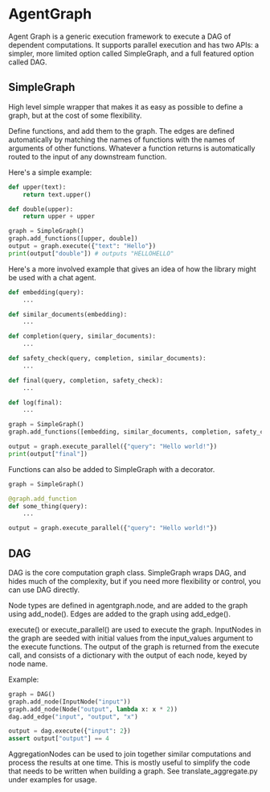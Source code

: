 # AgentGraph

Agent Graph is a generic execution framework to execute a DAG of dependent computations.  It supports
parallel execution and has two APIs: a simpler, more limited option called SimpleGraph, and a full
featured option called DAG.

## SimpleGraph

High level simple wrapper that makes it as easy as possible to define a graph, but
at the cost of some flexibility.

Define functions, and add them to the graph.  The edges are defined automatically by
matching the names of functions with the names of arguments of other functions.  Whatever
a function returns is automatically routed to the input of any downstream function.

Here's a simple example:

```python
def upper(text):
    return text.upper()

def double(upper):
    return upper + upper

graph = SimpleGraph()
graph.add_functions([upper, double])
output = graph.execute({"text": "Hello"})
print(output["double"]) # outputs "HELLOHELLO"
```

Here's a more involved example that gives an idea of how the library might be used with a chat agent.

```python
def embedding(query):
    ...

def similar_documents(embedding):
    ...

def completion(query, similar_documents):
    ...

def safety_check(query, completion, similar_documents):
    ...

def final(query, completion, safety_check):
    ...

def log(final):
    ...

graph = SimpleGraph()
graph.add_functions([embedding, similar_documents, completion, safety_check, log])

output = graph.execute_parallel({"query": "Hello world!"})
print(output["final"])
```

Functions can also be added to SimpleGraph with a decorator.

```python
graph = SimpleGraph()

@graph.add_function
def some_thing(query):
    ...

output = graph.execute_parallel({"query": "Hello world!"})
```

## DAG
DAG is the core computation graph class. SimpleGraph wraps DAG, and hides much of
the complexity, but if you need more flexibility or control, you can use DAG directly.

Node types are defined in agentgraph.node, and are added to the graph using add_node().
Edges are added to the graph using add_edge().

execute() or execute_parallel() are used to execute the graph.  InputNodes in the
graph are seeded with initial values from the input_values argument to the execute
functions.  The output of the graph is returned from the execute call, and consists
of a dictionary with the output of each node, keyed by node name.

Example:
```python
graph = DAG()
graph.add_node(InputNode("input"))
graph.add_node(Node("output", lambda x: x * 2))
dag.add_edge("input", "output", "x")

output = dag.execute({"input": 2})
assert output["output"] == 4
```

AggregationNodes can be used to join together similar computations and process the
results at one time.  This is mostly useful to simplify the code that needs to be written
when building a graph.  See translate_aggregate.py under examples for usage.